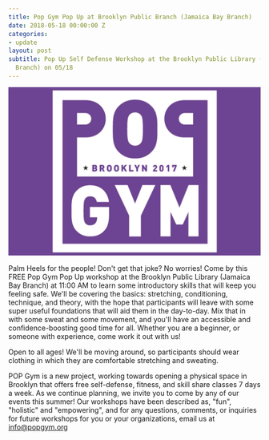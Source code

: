 ```yaml
---
title: Pop Gym Pop Up at Brooklyn Public Branch (Jamaica Bay Branch)
date: 2018-05-18 00:00:00 Z
categories:
- update
layout: post
subtitle: Pop Up Self Defense Workshop at the Brooklyn Public Library (Williamsburg
  Branch) on 05/18
---
```


![Pop Gym at BPL Jamaica Bay Branch](/assets/jpbay.jpg)

Palm Heels for the people! Don't get that joke? No worries! Come by this FREE Pop Gym Pop Up workshop at the Brooklyn Public Library (Jamaica Bay Branch) at 11:00 AM to learn some introductory skills that will keep you feeling safe. We'll be covering the basics: stretching, conditioning, technique, and theory, with the hope that participants will leave with some super useful foundations that will aid them in the day-to-day. Mix that in with some sweat and some movement, and you'll have an accessible and confidence-boosting good time for all. Whether you are a beginner, or someone with experience, come work it out with us!

Open to all ages! We'll be moving around, so participants should wear clothing in which they are comfortable stretching and sweating.

POP Gym is a new project, working towards opening a physical space in Brooklyn that offers free self-defense, fitness, and skill share classes 7 days a week. As we continue planning, we invite you to come by any of our events this summer! Our workshops have been described as, "fun", "holistic" and "empowering", and for any questions, comments, or inquiries for future workshops for you or your organizations, email us at info@popgym.org




